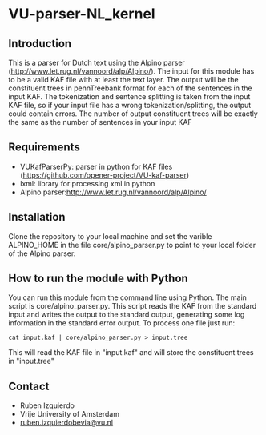 VU-parser-NL_kernel
===================

Introduction
------------

This is a parser for Dutch text using the Alpino parser (http://www.let.rug.nl/vannoord/alp/Alpino/). The input for this module has to be a valid
KAF file with at least the text layer. The output will be the constituent trees in pennTreebank format for each of the sentences in the input KAF.
The tokenization and sentence splitting is taken from the input KAF file, so if your input file has a wrong tokenization/splitting, the output could
contain errors. The number of output constituent trees will be exactly the same as the number of sentences in your input KAF

Requirements
-----------
* VUKafParserPy: parser in python for KAF files (https://github.com/opener-project/VU-kaf-parser)
* lxml: library for processing xml in python
* Alpino parser:http://www.let.rug.nl/vannoord/alp/Alpino/

Installation
-----------
Clone the repository to your local machine and set the varible ALPINO_HOME in the file core/alpino_parser.py
to point to your local folder of the Alpino parser.

How to run the module with Python
---------------------------------

You can run this module from the command line using Python. The main script is core/alpino_parser.py. This script reads the KAF from the standard input
and writes the output to the standard output, generating some log information in the standard error output. To process one file just run:
````shell
cat input.kaf | core/alpino_parser.py > input.tree
````

This will read the KAF file in "input.kaf" and will store the constituent trees in "input.tree"


Contact
------
* Ruben Izquierdo
* Vrije University of Amsterdam
* ruben.izquierdobevia@vu.nl